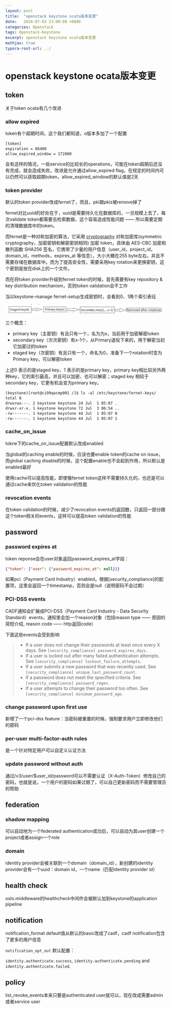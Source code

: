 ```yaml
---
layout: post
title:  "openstack keystone ocata版本变更"
date:   2020-07-03 23:00:00 +0800
categories: Openstack
tags: Openstack-Keystone
excerpt: openstack keystone ocata版本变更
mathjax: true
typora-root-url: ../
---
```


# openstack keystone ocata版本变更

## token

关于token ocata有几个改进

### allow expired

token有个超期时间，这个我们都知道，o版本多加了一个配置

```shell
[token]
expiration = 86400
allow_expired_window = 172800
```

会有这样的情况，一些service的比较长的operations，可能在token超期后还没有完成，就会造成失败，改进是允许通过allow_expired flag，在规定的时间内可以仍然可以获取超期token，allow_expired_window的默认值是2天

### token provider

默认的token provider改成fernet了，而且，pki跟pkiz被remove掉了

fernet对比uuid的好处在于，uuid是需要持久化在数据库的，一旦规模上去了，每次validate token都需要去检索数据，这个容易造成性能问题 —— 所以需要定期的清理数据库中的token。

而fernet是一种对称加密的算法，它采用 [cryptography](http://cryptography.readthedocs.org/en/latest/fernet/) 对称加密库(symmetric cryptography，加密密钥和解密密钥相同) 加密 token，具体由 AES-CBC 加密和散列函数 SHA256 签名，它携带了少量的用户信息（user_id，project_id，domain_id，methods，expires_at 等信息），大小大概在255 byte左右，并且不需要存储在数据库中。而为了提高安全性，需要采用key rotation来更换密钥，这个密钥是放在disk上的一个文件。

而在将token provider升级到fernet token的时候，首先需要有key repository & key distribution mechanism，否则token validation会不工作

当以keystone-manage fernet-setup生成密钥时，会看到0、1两个索引表征

 ![img](/../assets/images/b7840a60-4a43-4ea3-9d78-29e90459a561.png)

三个概念：

* primary key（主密钥）有且只有一个，名为为x，当前用于加密解密token
* secondary key（次次密钥）有x-1个，从Primary退役下来的，用于解密当初它加密过的token
* staged key（次密钥）有且只有一个，命名为0，准备下一个rotation时变为Primary key，可以解密token

上述0 表示的是staged key，1 表示的是primary key，primary key相比较另外两种key，它的索引最高，并且可以加密、也可以解密；staged key 相较于secondary key，它更有机会变为primary key。

```shell
(keystone)[root@ci99qacmp001 /]$ ls -al /etc/keystone/fernet-keys/
total 8
drwxrwx---. 2 keystone keystone 24 Jul  1 05:07 .
drwxr-xr-x. 1 keystone keystone 72 Jul  3 06:54 ..
-rw-------. 1 keystone keystone 44 Jul  1 05:07 0
-rw-------. 1 keystone keystone 44 Jul  1 05:07 1
```

### cache_on_issue

tokne下的cache_on_issue配置默认改成enabled

当global的caching enable的时候，应该也要enable token的cache on issue，而global caching disable的时候，这个配置enable也不会起到作用，所以默认是enabled最好

使用cache可以提高性能，即使像fernet token这样不需要持久化的，也还是可以通过cache来优化token validation的性能

### revocation events

在token validation的时候，减少了revocation events的返回数，只返回一部分跟这个token相关的events，这样可以提高token validation的性能 

## password

### password expires at

token reponse会在user对象返回password_expires_at字段：

```json
{"token": {"user": {"password_expires_at": null}}}
```

如果pci（Payment Card Industry）enabled，根据[security_compliance]的配置项，这里会返回一个timestamp，否则会是null（说明密码不会过期）

### PCI-DSS events

CADF通知会扩展成PCI-DSS（Payment Card Industry - Data Security Standard）events，通知里会加一个reason对象（包括reason type —— 原因的简短介绍, reason code —— http返回code）

下面这些events会受到影响

> - If a user does not change their passwords at least once every X days. See `[security_compliance] password_expires_days`.
> - If a user is locked out after many failed authentication attempts. See `[security_compliance] lockout_failure_attempts`.
> - If a user submits a new password that was recently used. See `[security_compliance] unique_last_password_count`.
> - If a password does not meet the specified criteria. See `[security_compliance] password_regex`.
> - If a user attempts to change their password too often. See `[security_compliance] minimum_password_age`.

### change password upon first use

新增了一个pci-dss feature：当密码被重置的时候，强制要求用户立即修改他们的密码

### per-user multi-factor-auth rules

是一个针对特定用户可以自定义认证方法

### update password without auth

通过/v3/user/$user_id/password可以不需要认证（X-Auth-Token）修改自己的密码，也就是说，一个用户的密码如果过期了，可以自己更新密码而不需要管理员的帮助

## federation

### shadow mapping

可以自动地为一个federated authentication成功后，可以自动为其user创建一个project或者assign一个role

### domain

identity provider会被关联到一个domain（domain_id），新创建的identity provider会有一个uuid：domain id，一个name（匹配identity provider id）

## health check

oslo.middleware的healthcheck中间件会被默认加到keystone的application pipeline

## notification

notification_format default值从默认的basic改成了cadf，cadf notification包含了更多的用户信息

`notification_opt_out` 默认配置：

`identity.authenticate.success`, `identity.authenticate.pending` and `identity.authenticate.failed`. 

## policy

list_revoke_events本来只要是authenticated user就可以，现在改成需要admin或者service user

